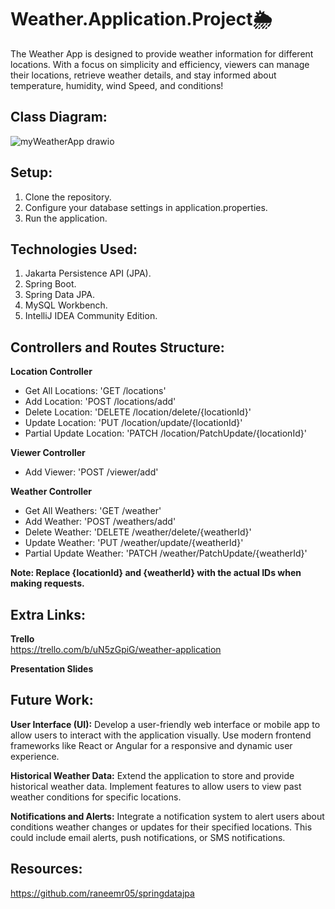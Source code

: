 # Weather.Application.Project🌦️

The Weather App is designed to provide weather information for different 
locations. With a focus on simplicity and efficiency, viewers can manage their locations, 
retrieve weather details, and stay informed about temperature, humidity, wind Speed, and conditions!




## Class Diagram:

![myWeatherApp drawio](https://github.com/raghadib6666/Weather.Application.Project/assets/145933448/e42b92a8-e28e-42d1-93eb-466d2ac56868)




## Setup:

1) Clone the repository.
2) Configure your database settings in application.properties.
3) Run the application.




## Technologies Used:

1) Jakarta Persistence API (JPA).
2) Spring Boot.
3) Spring Data JPA.
4) MySQL Workbench.
5) IntelliJ IDEA Community Edition.




## Controllers and Routes Structure:

**Location Controller** 
  
- Get All Locations: 'GET /locations'
- Add Location: 'POST /locations/add'
- Delete Location: 'DELETE /location/delete/{locationId}'
- Update Location: 'PUT /location/update/{locationId}'
- Partial Update Location: 'PATCH /location/PatchUpdate/{locationId}'

**Viewer Controller**

- Add Viewer: 'POST /viewer/add'

**Weather Controller**

- Get All Weathers: 'GET /weather'
- Add Weather: 'POST /weathers/add'
- Delete Weather: 'DELETE /weather/delete/{weatherId}'
- Update Weather: 'PUT /weather/update/{weatherId}'
- Partial Update Weather: 'PATCH /weather/PatchUpdate/{weatherId}'


**Note: Replace {locationId} and {weatherId} with the actual IDs when making requests.**




## Extra Links:

**Trello** <br>
https://trello.com/b/uN5zGpiG/weather-application

**Presentation Slides**




## Future Work:

**User Interface (UI):**
Develop a user-friendly web interface or mobile app to allow users to interact with the application visually. Use modern frontend frameworks like React or Angular for a responsive and dynamic user experience.

**Historical Weather Data:**
Extend the application to store and provide historical weather data. Implement features to allow users to view past weather conditions for specific locations.

**Notifications and Alerts:**
Integrate a notification system to alert users about conditions weather changes or updates for their specified locations. This could include email alerts, push notifications, or SMS notifications.




## Resources:

https://github.com/raneemr05/springdatajpa
